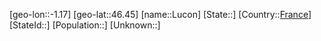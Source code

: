 ﻿---
location: [46.45,-1.17]
type: City
tags:
- geo/City


SpocWebEntityId: 32125
isDeleted: false
confidential: public

---
[geo-lon::-1.17]
[geo-lat::46.45]
[name::Lucon]
[State::]
[Country::[France](geo/Continent/Europe/France.md)]
[StateId::]
[Population::]
[Unknown::]

